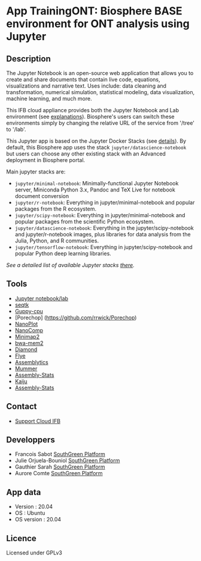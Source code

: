 # App TrainingONT: Biosphere BASE environment for ONT analysis using Jupyter

## Description

The Jupyter Notebook is an open-source web application that allows you to create and share documents that contain live code, equations, visualizations and narrative text. Uses include: data cleaning and transformation, numerical simulation, statistical modeling, data visualization, machine learning, and much more.

 This IFB cloud appliance provides both the Jupyter Notebook and Lab environment (see [explanations](https://jupyter.org/index.html)). Biosphere's users can switch these environments simply by changing the relative URL of the service from '/tree' to '/lab'.

This Jupyter app is based on the Jupyter Docker Stacks (see [details](https://jupyter-docker-stacks.readthedocs.io)). By default, this Biosphere app uses the stack `jupyter/datascience-notebook` but users can choose any other existing stack with an Advanced deployment in Biosphere portal.

Main jupyter stacks are:
- `jupyter/minimal-notebook`: Minimally-functional Jupyter Notebook server, Miniconda Python 3.x, Pandoc and TeX Live for notebook document conversion
- `jupyter/r-notebook`: Everything in jupyter/minimal-notebook and popular packages from the R ecosystem.
- `jupyter/scipy-notebook`: Everything in jupyter/minimal-notebook and popular packages from the scientific Python ecosystem.
- `jupyter/datascience-notebook`: Everything in the jupyter/scipy-notebook and jupyter/r-notebook images, plus libraries for data analysis from the Julia, Python, and R communities.
- `jupyter/tensorflow-notebook`: Everything in jupyter/scipy-notebook and popular Python deep learning libraries.

*See a detailed list of available Jupyter stacks [there](https://jupyter-docker-stacks.readthedocs.io/en/latest/using/selecting.html).*

## Tools

* [Jupyter notebook/lab](https://jupyter.org)
* [seqtk](https://github.com/lh3/seqtk)
* [Guppy-cpu](https://community.nanoporetech.com/downloads)
* [Porechop] (https://github.com/rrwick/Porechop)
* [NanoPlot](https://github.com/wdecoster/NanoPlot)
* [NanoComp](https://github.com/wdecoster/nanocomp)
* [Minimap2](https://github.com/lh3/minimap2)
* [bwa-mem2](https://github.com/bwa-mem2/bwa-mem2)
* [Diamond](https://github.com/bbuchfink/diamond)
* [Flye](https://github.com/fenderglass/Flye)
* [Assemblytics](http://assemblytics.com/)
* [Mummer](https://github.com/mummer4/mummer)
* [Assembly-Stats](https://github.com/sanger-pathogens/assembly-stats)
* [Kaiju](https://github.com/bioinformatics-centre/kaiju)
* [Assembly-Stats](https://github.com/sanger-pathogens/assembly-stats)


## Contact

* [Support Cloud IFB](mailto:biosphere-support@genouest.org) 

## Developpers

* Francois Sabot [SouthGreen Platform](https://southgreen.fr)
* Julie Orjuela-Bouniol [SouthGreen Platform](https://southgreen.fr)
* Gauthier Sarah [SouthGreen Platform](https://southgreen.fr)
* Aurore Comte [SouthGreen Platform](https://southgreen.fr)

## App data

* Version : 20.04
* OS : Ubuntu
* OS version : 20.04

## Licence

Licensed under GPLv3
